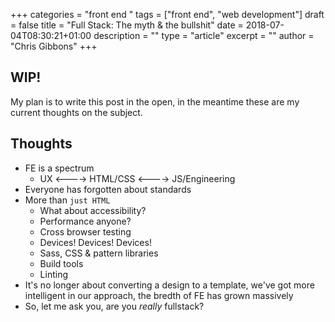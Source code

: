 +++
categories = "front end "
tags = ["front end", "web development"]
draft = false
title = "Full Stack: The myth & the bullshit"
date = 2018-07-04T08:30:21+01:00
description = ""
type = "article"
excerpt = ""
author = "Chris Gibbons"
+++
## WIP!
My plan is to write this post in the open, in the meantime these are my current thoughts on the subject.

## Thoughts

* FE is a spectrum
	* UX <----> HTML/CSS <----> JS/Engineering
* Everyone has forgotten about standards
* More than `just HTML`
	* What about accessibility?
	* Performance anyone?
	* Cross browser testing
	* Devices! Devices! Devices!
	* Sass, CSS & pattern libraries
	* Build tools
	* Linting
* It's no longer about converting a design to a template, we've got more intelligent in our approach, the bredth of FE has grown massively
* So, let me ask you, are you _really_ fullstack?
